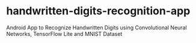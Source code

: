 # handwritten-digits-recognition-app
 Android App to Recognize Handwritten Digits using Convolutional Neural Networks, TensorFlow Lite and MNIST Dataset
